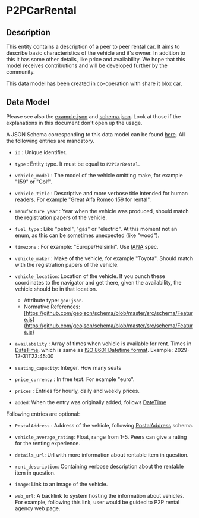# P2PCarRental

## Description

This entity contains a description of a peer to peer rental car.
It aims to describe basic characteristics of the vehicle and it's owner. In addition to this it has some other details, like price and availability.
We hope that this model receives contributions and will be developed further by the community.

This data model has been created in co-operation with share it blox car.

## Data Model

Please see also the [example.json](../example.json) and
[schema.json](../schema.json). Look at those if the explanations in this
document don't open up the usage.

A JSON Schema corresponding to this data model can be found
[here](../schema.json). All the following entries are mandatory.

-   `id` : Unique identifier.

-   `type` : Entity type. It must be equal to `P2PCarRental`.

-   `vehicle_model` : The model of the vehicle omitting make, for example "159"
    or "Golf".

-   `vehicle_title` : Descriptive and more verbose title intended for human
    readers. For example "Great Alfa Romeo 159 for rental".

-   `manufacture_year` : Year when the vehicle was produced, should match the
    registration papers of the vehicle.

-   `fuel_type` : Like "petrol", "gas" or "electric". At this moment not an
    enum, as this can be sometimes unexpected (like "wood").

-   `timezone` : For example: "Europe/Helsinki". Use
    [IANA](https://www.iana.org/time-zones) spec.

-   `vehicle_maker` : Make of the vehicle, for example "Toyota". Should match
    with the registration papers of the vehicle.

-   `vehicle_location`: Location of the vehicle. If you punch these coordinates
    to the navigator and get there, given the availability, the vehicle should
    be in that location.

    -   Attribute type: `geo:json`.
    -   Normative References:
        [https://github.com/geojson/schema/blob/master/src/schema/Feature.js](https://github.com/geojson/schema/blob/master/src/schema/Feature.js)
    
-   `availability` : Array of times when vehicle is available for rent. Times in
    [DateTime](https://schema.org/DateTime), which is same as
    [ISO 8601 Datetime format](https://www.iso.org/standard/40874.html).
    Example: 2029-12-31T23:45:00

-   `seating_capacity`: Integer. How many seats

-   `price_currency` : In free text. For example "euro".

-   `prices` : Entries for hourly, daily and weekly prices.

-   `added`: When the entry was originally added, follows [DateTime](https://schema.org/DateTime)

Following entries are optional:

-   `PostalAddress` : Address of the vehicle, following [PostalAddress](https://schema.org/PostalAddress) schema.

-   `vehicle_average_rating`: Float, range from 1-5. Peers can give a rating for the renting experience.

-   `details_url`: Url with more information about rentable item in question.

-   `rent_description`: Containing verbose description about the rentable item in question.

-   `image`: Link to an image of the vehicle.

-   `web_url`: A backlink to system hosting the information about vehicles. For example, following this link, user would be guided to P2P rental agency web page.

